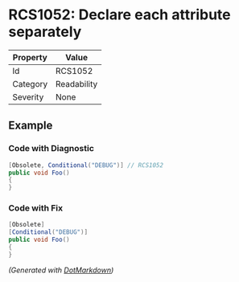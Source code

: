 # RCS1052: Declare each attribute separately

| Property | Value       |
| -------- | ----------- |
| Id       | RCS1052     |
| Category | Readability |
| Severity | None        |

## Example

### Code with Diagnostic

```csharp
[Obsolete, Conditional("DEBUG")] // RCS1052
public void Foo()
{
}
```

### Code with Fix

```csharp
[Obsolete]
[Conditional("DEBUG")]
public void Foo()
{
}
```


*\(Generated with [DotMarkdown](http://github.com/JosefPihrt/DotMarkdown)\)*